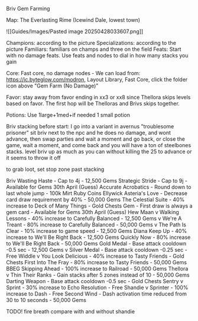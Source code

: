 
Briv Gem Farming

Map: The Everlasting Rime (Icewind Dale, lowest town)

![[Guides/Images/Pasted image 20250428033607.png]]

Champions: according to the picture
Specializations: according to the picture
Familiars: familiars on champs and three on the field
Feats: Start with no damage feats. Use feats and nodes to dial in how many stacks you gain

Core: Fast core, no damage nodes - We can load from: https://ic.byteglow.com/modron, Layout Library, Fast Core, click the folder icon above "Gem Farm (No Damage)"

Favor: stay away from favor ending in xx3 or xx8 since Thellora skips levels based on favor. The first hop will be Thelloras and Brivs skips together.

Potions: Use 1large+1med+if needed 1 small potion

Briv stacking before start: I go into a variant in avernus "troublesome prisoner" sit briv next to the npc and he does no damage, and wont advance, then swap parties and wait a moment and go back, or close the game, wait a moment, and come back and you will have a ton of steelbones stacks. level briv up as much as you can without killing the 25 to advance or it seems to throw it off

to grab loot, set stop zone past stacking

Briv
   Wasting Haste - Cap to 4j  - 12,500 Gems
   Strategic Stride - Cap to 9j  - Available for Gems 30th April (Guess)
   Accurate Acrobatics - Round down to last whole jump - 100k Mirt Ruby Coins
Ellywick
   Asteria's Love - Decrease card draw requirement by 40% - 50,000 Gems
   The Celestial Suite - 40% increase to Deck of Many Things - Gold Chests
   Gem - First draw is always a gem card - Available for Gems 30th April (Guess)
Hew Maan
v   Walking Lessons - 40% increase to Carefully Balanced - 12,500 Gems
v   We're A Treant - 80% increase to Carefully Balanced - 50,000 Gems
v   The Path Is Clear - 10% increase to game speed - 12,500 Gems
Diana
   Keep Up - 40% increase to We'll Be Right Back - 12,500 Gems
   Quickly Now - 80% increase to We'll Be Right Back - 50,000 Gems
   Gold Medal - Base attack cooldown -0.5 sec - 12,500 Gems
v   Silver Medal - Base attack cooldown -0.25 sec - Free
Widdle
v   You Look Delicious - 40% increase to Tasty Friends - Gold Chests
   First Into The Fray - 80% increase to Tasty Friends - 50,000 Gems
BBEG
   Skipping Ahead - 100% increase to Railroad - 50,000 Gems
Thellora
v   Thin Their Ranks - Gain stacks after 5 zones instead of 10 - 50,000 Gems
   Darting Weapon - Base attack cooldown -0.5 sec - Gold Chests
Sentry
v   Sprint - 30% increase to Echo Resolution - Free
Shandie
v   Sprinter - 100% increase to Dash - Free
   Second Wind - Dash activation time reduced from 30 to 10 seconds - 50,000 Gems


TODO!
fire breath
compare with and without shandie
